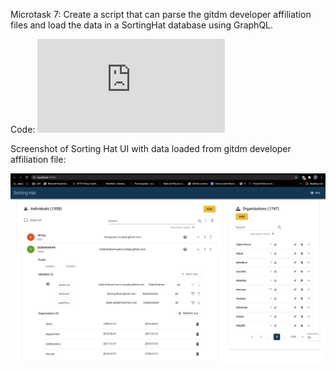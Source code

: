 Microtask 7:
Create a script that can parse the gitdm developer affiliation files and load the data in a SortingHat database using GraphQL.

Code: ![gitdm parser](https://github.com/Rashmi-K-A/chaoss-sortinghat/blob/master/code/gitdm_parser.py)

Screenshot of Sorting Hat UI with data loaded from gitdm developer affiliation file:

![Sortinghat UI](https://github.com/Rashmi-K-A/chaoss-sortinghat/blob/master/assets/gitdm_data.png)
